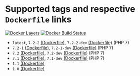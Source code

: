 # Supported tags and respective `Dockerfile` links
[![Docker Layers](https://images.microbadger.com/badges/image/ardeveloppement/php.svg)][microbadger]
[![Docker Build Status](https://img.shields.io/docker/build/ardeveloppement/php.svg)][dockerstore]

* `latest`, `7.2-2` [(Dockerfile)](https://github.com/ArDeveloppement/docker-images/blob/master/php/7.2-2/Dockerfile), `7.2-2-dev` [(Dockerfile)](https://github.com/ArDeveloppement/docker-images/blob/master/php/7.2-2/dev/Dockerfile) (PHP 7)
* `7.2-1` [(Dockerfile)](https://github.com/ArDeveloppement/docker-images/blob/master/php/7.2-1/Dockerfile), `7.2-1-dev` [(Dockerfile)](https://github.com/ArDeveloppement/docker-images/blob/master/php/7.2-1/dev/Dockerfile) (PHP 7)
* `7.2` [(Dockerfile)](https://github.com/ArDeveloppement/docker-images/blob/master/php/7.2/Dockerfile), `7.2-dev` [(Dockerfile)](https://github.com/ArDeveloppement/docker-images/blob/master/php/7.2/dev/Dockerfile) (PHP 7)
* `7.1` [(Dockerfile)](https://github.com/ArDeveloppement/docker-images/blob/master/php/7.1/Dockerfile), `7.1-dev` [(Dockerfile)](https://github.com/ArDeveloppement/docker-images/blob/master/php/7.1/dev/Dockerfile) (PHP 7)
* `1.1` [(Dockerfile)](https://github.com/ArDeveloppement/docker-images/blob/master/php/1.1/Dockerfile)
* `1.0` [(Dockerfile)](https://github.com/ArDeveloppement/docker-images/blob/master/php/1.0/Dockerfile)

[microbadger]: https://microbadger.com/images/ardeveloppement/php
[dockerstore]: https://store.docker.com/community/images/ardeveloppement/php
